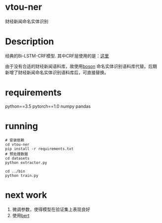 # vtou-ner
财经新闻命名实体识别

# Description
经典的Bi-LSTM-CRF模型. 其中CRF层使用的是：[这里](https://github.com/kolloldas/torchnlp/blob/master/torchnlp/modules/crf.py)

由于没有合适的财经新闻语料库，故使用[boson](https://bosonnlp.com/dev/resource)
命名实体识别语料库代替。后期新增了财经新闻命名实体识别语料库后，可直接替换。

# requirements
python==3.5
pytorch==1.0
numpy
pandas

# running
```commandline
# 安装依赖
cd vtou-ner
pip install -r requirements.txt
# 预处理数据
cd datasets
python extractor.py

cd ../bin
python train.py
```

# next work
1. 微调参数，使得模型在验证集上表现良好
2. 使用[bert](https://github.com/huggingface/pytorch-pretrained-BERT)
